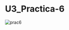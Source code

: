 # U3_Practica-6

![prac6](https://github.com/JucaLozte/U3_Practica-6/assets/148293086/de80d039-65a2-4860-9883-93901684d2ad)
